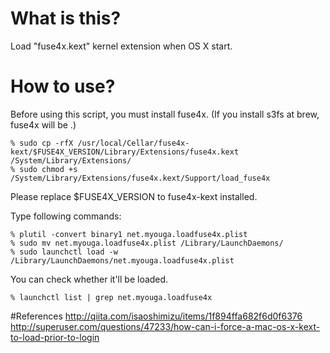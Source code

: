 # What is this?
Load "fuse4x.kext" kernel extension when OS X start.

# How to use?
Before using this script, you must install fuse4x.
(If you install s3fs at brew, fuse4x will be .)
```shell
% sudo cp -rfX /usr/local/Cellar/fuse4x-kext/$FUSE4X_VERSION/Library/Extensions/fuse4x.kext /System/Library/Extensions/
% sudo chmod +s /System/Library/Extensions/fuse4x.kext/Support/load_fuse4x
```
Please replace $FUSE4X_VERSION to fuse4x-kext installed.

Type following commands:
```shell
% plutil -convert binary1 net.myouga.loadfuse4x.plist
% sudo mv net.myouga.loadfuse4x.plist /Library/LaunchDaemons/
% sudo launchctl load -w /Library/LaunchDaemons/net.myouga.loadfuse4x.plist
```

You can check whether it'll be loaded.
```shell
% launchctl list | grep net.myouga.loadfuse4x
```

#References
http://qiita.com/isaoshimizu/items/1f894ffa682f6d0f6376
http://superuser.com/questions/47233/how-can-i-force-a-mac-os-x-kext-to-load-prior-to-login
